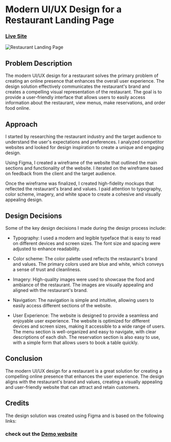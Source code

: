 # Modern UI/UX Design for a Restaurant Landing Page
### [Live Site](https://emmanuel50-dev.github.io/modern_ui_ux_restaurant/)

![Restaurant Landing Page](https://i.ibb.co/5jxBKpw/image.png)

## Problem Description
The modern UI/UX design for a restaurant solves the primary problem of creating an online presence that enhances the overall user experience. The design solution effectively communicates the restaurant's brand and creates a compelling visual representation of the restaurant. The goal is to provide a user-friendly interface that allows users to easily access information about the restaurant, view menus, make reservations, and order food online.

## Approach
I started by researching the restaurant industry and the target audience to understand the user's expectations and preferences. I analyzed competitor websites and looked for design inspiration to create a unique and engaging design.

Using Figma, I created a wireframe of the website that outlined the main sections and functionality of the website. I iterated on the wireframe based on feedback from the client and the target audience.

Once the wireframe was finalized, I created high-fidelity mockups that reflected the restaurant's brand and values. I paid attention to typography, color scheme, imagery, and white space to create a cohesive and visually appealing design.

## Design Decisions
Some of the key design decisions I made during the design process include:

- Typography: I used a modern and legible typeface that is easy to read on different devices and screen sizes. The font size and spacing were adjusted to enhance readability.

- Color scheme: The color palette used reflects the restaurant's brand and values. The primary colors used are blue and white, which conveys a sense of trust and cleanliness.

- Imagery: High-quality images were used to showcase the food and ambiance of the restaurant. The images are visually appealing and aligned with the restaurant's brand.

- Navigation: The navigation is simple and intuitive, allowing users to easily access different sections of the website.

- User Experience: The website is designed to provide a seamless and enjoyable user experience. The website is optimized for different devices and screen sizes, making it accessible to a wide range of users. The menu section is well-organized and easy to navigate, with clear descriptions of each dish. The reservation section is also easy to use, with a simple form that allows users to book a table quickly.

## Conclusion
The modern UI/UX design for a restaurant is a great solution for creating a compelling online presence that enhances the user experience. The design aligns with the restaurant's brand and values, creating a visually appealing and user-friendly website that can attract and retain customers.

## Credits
The design solution was created using Figma and is based on the following links:

### check out the [Demo website](https://emmanuel50-dev.github.io/modern_ui_ux_restaurant/)

